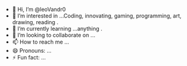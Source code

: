 - 👋 Hi, I’m @leoVandr0
- 👀 I’m interested in ...Coding, innovating, gaming, programming, art, drawing, reading .
- 🌱 I’m currently learning ...anything .
- 💞️ I’m looking to collaborate on ...
- 📫 How to reach me ...
- 😄 Pronouns: ...
- ⚡ Fun fact: ...

<!---
leoVandr0/leoVandr0 is a ✨ special ✨ repository because its `README.md` (this file) appears on your GitHub profile.
You can click the Preview link to take a look at your changes.
--->

